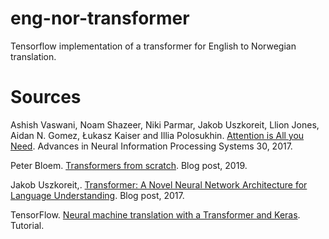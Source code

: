 # eng-nor-transformer
Tensorflow implementation of a transformer for English to Norwegian translation.

# Sources
Ashish Vaswani, Noam Shazeer, Niki Parmar, Jakob Uszkoreit, Llion Jones, Aidan N. Gomez, Łukasz Kaiser and Illia Polosukhin.
[Attention is All you Need](https://proceedings.neurips.cc/paper_files/paper/2017/file/3f5ee243547dee91fbd053c1c4a845aa-Paper.pdf).
Advances in Neural Information Processing Systems 30, 2017.

Peter Bloem.
[Transformers from scratch](https://peterbloem.nl/blog/transformers).
Blog post, 2019.

Jakob Uszkoreit,. 
[Transformer: A Novel Neural Network Architecture for Language Understanding](https://blog.research.google/2017/08/transformer-novel-neural-network.html). 
Blog post, 2017.

TensorFlow. 
[Neural machine translation with a Transformer and Keras](https://www.tensorflow.org/text/tutorials/transformer). 
Tutorial.
